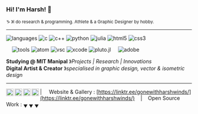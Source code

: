 ### Hi! I'm Harsh! 👋

<!--
**gonewithharshwinds/gonewithharshwinds** is a ✨ _special_ ✨ repository because its `README.md` (this file) appears on your GitHub profile.

Here are some ideas to get you started:

- 🔭 I’m currently working on ...
- 🌱 I’m currently learning ...
- 👯 I’m looking to collaborate on ...
- 🤔 I’m looking for help with ...
- 💬 Ask me about ...
- 📫 How to reach me: ...
- 😄 Pronouns: ...
- ⚡ Fun fact: ...
-->

<sup> ♑️ &#12299;I do research & programming. Athlete & a Graphic Designer by hobby.</sup>

----

![languages](https://img.shields.io/static/v1?label=&message=languages:&color=555&style=flat-square)
![c](https://img.shields.io/static/v1?logo=c&label=&message=c&color=111&logoColor=AAA&style=flat-square&link=)
![c++](https://img.shields.io/static/v1?logo=cpp&label=&message=cpp&color=111&logoColor=AAA&style=flat-square)
![python](https://img.shields.io/static/v1?logo=python&label=&message=python&color=111&logoColor=AAA&style=flat-square)
![julia](https://img.shields.io/static/v1?logo=julia&label=&message=julia&color=111&logoColor=AAA&style=flat-square)
![html5](https://img.shields.io/static/v1?logo=html5&label=&message=html5&color=111&logoColor=AAA&style=flat-square)
![css3](https://img.shields.io/static/v1?logo=css3&label=&message=css3&color=111&logoColor=AAA&style=flat-square)

&nbsp;&nbsp;&nbsp;
![tools](https://img.shields.io/static/v1?label=&message=tools:&color=555&style=flat-square)
![atom](https://img.shields.io/static/v1?logo=atom&label=&message=atom&color=111&logoColor=AAA&style=flat-square)
![vsc](https://img.shields.io/static/v1?logo=visual-studio-code&label=&message=vsc&color=111&logoColor=AAA&style=flat-square)
![xcode](https://img.shields.io/static/v1?logo=xcode&label=&message=xcode&color=111&logoColor=AAA&style=flat-square)
![pluto.jl](https://img.shields.io/static/v1?logo=plutojl&label=&message=plutojl&color=111&logoColor=AAA&style=flat-square)
&nbsp;&nbsp;&nbsp;
![adobe](https://img.shields.io/static/v1?logo=adobe&label=&message=adobe&color=111&logoColor=FF0000&style=flat-square)

**Studying @ MIT Manipal** &#12299;_Projects | Research | Innovations_
<br/>
**Digital Artist & Creator** &#12299;_specialised in graphic design, vector & isometric design_

----

<a href="https://twitter.com/leaquadevil">
  <img align="left" alt="Harsh's Twitter" width="20px" src="https://cdn.jsdelivr.net/npm/simple-icons@v3/icons/twitter.svg" />
</a>
<a href="https://www.instagram.com/gonewith_harsh_winds/">
  <img align="left" alt="Harsh's Instagram" width="20px" src="https://cdn.jsdelivr.net/npm/simple-icons@v3/icons/instagram.svg" />
</a>
<a href="https://linkedin.com/in/harsh-mehta-79611813a/">
  <img align="left" alt="Harsh's LinkedIn" width="20px" src="https://cdn.jsdelivr.net/npm/simple-icons@v3/icons/linkedin.svg" />
</a>
<a href="https://dribbble.com/gonewithharshwinds">
  <img align="left" alt="Harsh's Dribbble" width="20px" src="https://cdn.jsdelivr.net/npm/simple-icons@v3/icons/dribbble.svg" />
</a>

| &nbsp;&nbsp;&nbsp; Website & Gallery : [https://linktr.ee/gonewithharshwinds/](https://linktr.ee/gonewithharshwinds/) &nbsp;&nbsp;&nbsp;|&nbsp;&nbsp;&nbsp; Open Source Work : <sub>&#9660; &#9660; &#9660;</sub>
